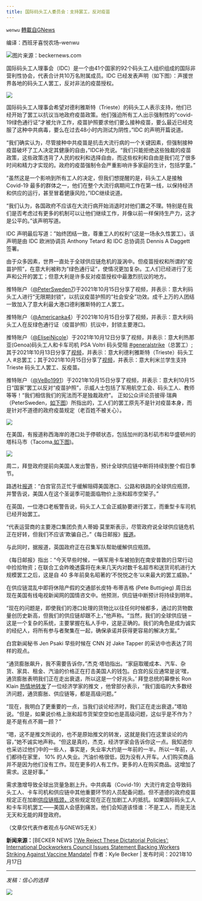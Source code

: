 ```yaml
---
title: 国际码头工人委员会：支持罢工，反对疫苗
---
```

`wenwu` [轉載自GNews](https://gnews.org/zh-hans/1600380/)

编译：西班牙喜悦农场–wenwu

![](https://assets.gnews.org/wp-content/uploads/2021/10/unknown-10-4.png)图片来源：beckernews.com

国际码头工人理事会（IDC）是一个由41个国家的92个码头工人组织组成的国际非营利性协会，代表合计共10万名附属成员。IDC 已经发表声明（如下图）：声援世界各地的码头工人罢工，反对非法的疫苗授权。

![](https://assets.gnews.org/wp-content/uploads/2021/10/IDCSTATEMENT.jpg)

国际码头工人理事会希望对德利雅斯特（Trieste）的码头工人表示支持，他们已经开始了罢工以抗议当地政府疫苗政策。他们强迫所有工人出示强制性的“covid-19绿色通行证”才被允许工作，疫苗护照要求他们要么接种疫苗，要么最近已经克服了这种中共病毒，要么在过去48小时内测试为阴性，”IDC 的声明开篇说道。

“我们确实认为，尽管接种中共疫苗是抗击大流行病的一个关键因素，但强制接种疫苗破坏了工人决定其健康的自由，”IDC补充说。“我们只能拒绝这些独裁的疫苗政策，这些政策违背了人民的权利和选择自由，而这些权利和自由是我们花了很多时间和精力才实现的。政府的疫苗强制令会严重影响许多家庭的生计，包括学童。”

“虽然这是一个影响到所有工人的决定，但我们想提醒的是，码头工人是接触 Covid-19 最多的群体之一，他们在整个大流行病期间工作在第一线，以保持经济和供应的运行，甚至冒着健康风险，”IDC继续说道。

“我们认为，各国政府不应该在大流行病开始消退时对他们置之不理。特别是在我们是否考虑过有更多的机制可以让他们继续工作，并像以前一样保持生产力，这才是公平的。”该声明写道。

IDC 声明最后写道：”始终团结一致，尊重工人的权利”(这是一场永久性罢工）。该声明是由 IDC 欧洲协调员 Anthony Tetard 和 IDC 总协调员 Dennis A Daggett 签署。

由于众多因素，世界一直处于全球供应链危机的漩涡中。但疫苗授权和所谓的”疫苗护照”，在意大利被称为”绿色通行证”，使情况更加复杂。工人们已经进行了无声和公开的罢工；但意大利是许多反对疫苗授权中最激烈抗议的地方。

推特账户（[@PeterSweden7](https://twitter.com/PeterSweden7/status/1449040035278467076?s=20))于2021年10月15日分享了视频，并表示：意大利码头工人进行“无限期封锁”，以抗议疫苗护照的“社会安全”功效。成千上万的人团结一致加入了意大利最大港口德利雅斯特的工人罢工。

推特账户（[@Americanka4](https://twitter.com/Americanka4/status/1449070620839448576?s=20)）于2021年10月15日分享了视频，并表示：意大利码头工人在反绿色通行证（疫苗护照）抗议中，封锁主要港口。

推特账户（[@EliseiNicole](https://twitter.com/EliseiNicole/status/1447942494327562250?s=20)）于2021年10月12日分享了视频，并表示：意大利热那亚(Genoa)码头工人和卡车司机 PSA Voltri 码头受阻 [#generalstrike](https://twitter.com/hashtag/generalstrike?src=hashtag_click)（总罢工）;其于2021年10月13日分享了[视频](https://twitter.com/EliseiNicole/status/1448225352346742788?s=20)，并表示：意大利德利雅斯特（Trieste）码头工人 #总罢工；其于2021年10月15日分享了[视频](https://twitter.com/EliseiNicole/status/1449024777566498821?s=20)，并表示：意大利米兰学生支持 Trieste 码头工人罢工、反疫苗。

推特账户（[@VeBo1991](https://twitter.com/VeBo1991/status/1449073543883415552?s=20)）于2021年10月15日分享了视频，并表示：意大利10月15日“国家”罢工以反对“疫苗护照”，示威人士包括了军用航空工会、码头工人、教师等等！“我们相信我们的宪法而不是独裁政府”。 正如公众评论员彼得·瑞典（PeterSweden，[如下图](https://twitter.com/PeterSweden7/status/1448394641183846410?s=20)）所指出的，工人们的罢工原先不是针对疫苗本身，而是针对不道德的政府疫苗规定（老百姓不被关心）。

![](https://assets.gnews.org/wp-content/uploads/2021/10/unknown-8-7.png)

在美国，有报道称西海岸的港口处于停顿状态，包括加州的洛杉矶市和华盛顿州的塔科马市（Tacoma,[如下图](https://twitter.com/kylenabecker/status/1449773567743307783?s=20))。

![](https://assets.gnews.org/wp-content/uploads/2021/10/unknown-9-4.png)

周二，拜登政府提前向美国人发出警告，预计全球供应链中断将持续到整个假日季节。

路透社[报道](https://www.reuters.com/world/us/americans-may-not-get-some-christmas-treats-white-house-officials-warn-2021-10-12/)：“白宫官员正忙于缓解阻碍美国港口、公路和铁路的全球供应瓶颈，并警告说，美国人在这个圣诞季可能面临物价上涨和超市空架子。”

在英国，一位港口老板警告说，码头工人工会正威胁要进行罢工，而重型卡车司机已经开始罢工。

“代表运营商的主要港口集团负责人蒂姆·莫里斯表示，尽管政府说全球供应链危机正在好转，但我们不应该’欺骗自己，”《每日邮报》[报道](https://www.dailymail.co.uk/news/article-10095723/port-bosses-warn-festive-chaos-logjam.html)。

与此同时，据报道，英国政府正在召集军队帮助缓解供应瓶颈。

《每日邮报》指出：“今天早些时候，一辆军用卡车被拍到在南安普敦的日常行动中捡拾物资；在联合工会昨晚透露将在未来几天内对数千名超市和送货司机进行大规模罢工之后，这是自 40 多年前臭名昭著的’不悦悦之冬’以来最大的罢工威胁。”

在供应链混乱中即将休陪产假的交通部长皮特·布蒂吉格 (Pete Buttigieg) 周日出现在美国有线电视新闻网的国情咨文中。他预测，供应链中断预计将持续到明年。

“现在的问题是，即使我们的港口处理的货物比以往任何时候都多，通过的货物数量创历史新高，但我们的供应链却跟不上，”他声称。“当然，我们的全球供应链 – 这是一个复杂的系统，主要掌握在私人手中，这是正确的。我们的角色是成为诚实的经纪人，将所有参与者聚集在一起，确保承诺并获得更容易的解决方案。”

白宫新闻秘书 Jen Psaki 早些时候在 CNN 对 Jake Tapper 的采访中也表达了同样的观点。

“通货膨胀飙升，我不需要告诉你，”杰克·塔珀指出。“家庭取暖成本、汽车、杂货、家具、租金、汽油的价格正在打击美国人的钱包。白宫的反应通常是说’嘿，通货膨胀表明我们正在走出衰退，所以这是一个好兆头。’ 拜登总统的幕僚长 Ron Klain [热情地转发](https://www.foxbusiness.com/politics/klain-high-class-problems-tweet-bad-level-mick-mulvaney)了一位经济学家的推文 ，他曾部分表示，“我们面临的大多数经济问题，通货膨胀、供应链等，都是高级问题。”

“现在，我明白了更重要的一点，当我们谈论经济时，我们正在走出衰退，”塔珀说。“但是，如果说价格上涨和超市货架空空如也是高级问题，这似乎是不作为？是不是有点不屑一顾？”

“嗯，这不是推文所说的，也不是原始推文的转发，这就是我们在这里谈论的内容，”她不诚实地声称。“但这是真的，杰克，经济学家会告诉你这一点。我知道你也采访过他们中的一些人，事实是，失业率大约是一年前的一半。所以一年前，人们都待在家里， 10% 的人失业。汽油价格很低，因为没有人开车。人们购买商品并不是因为他们没有工作。现在更多的人有工作。更多的人在购买商品。这增加了需求。这是好事。”

需求激增导致全球出货量急剧上升。中共病毒（Covid-19）大流行肯定会导致码头工人、卡车司机和供应链中其他重要环节的人员配备问题。但不道德的政府疫苗规定正在加剧[供应链瓶颈，](https://www.wsj.com/articles/supply-chain-bottlenecks-elevated-inflation-to-last-well-into-next-year-survey-finds-11634479202)这些规定现在正在加剧工人的抵抗。如果国际码头工人和卡车司机罢工——美国人会感到痛苦。他们会知道该怪谁：不是工人，而是无法无天和无能的拜登政府。

（文章仅代表作者观点与GNEWS无关）

**新闻来源：**[BECKER NEWS ][‘We Reject These Dictatorial Policies’: International Dockworkers Council Issues Statement Backing Workers Striking Against Vaccine Mandate](https://beckernews.com/new-we-reject-these-dictatorial-policies-international-dockworkers-council-issues-statement-backing-workers-on-strike-against-vaccine-mandate-42581/)| 作者：Kyle Becker | 发布时间：2021年10月17日

* * *

*发稿：信心的选择*

![](https://assets.gnews.org/wp-content/uploads/2021/10/GNEWS_CH.-1-2.jpeg)
